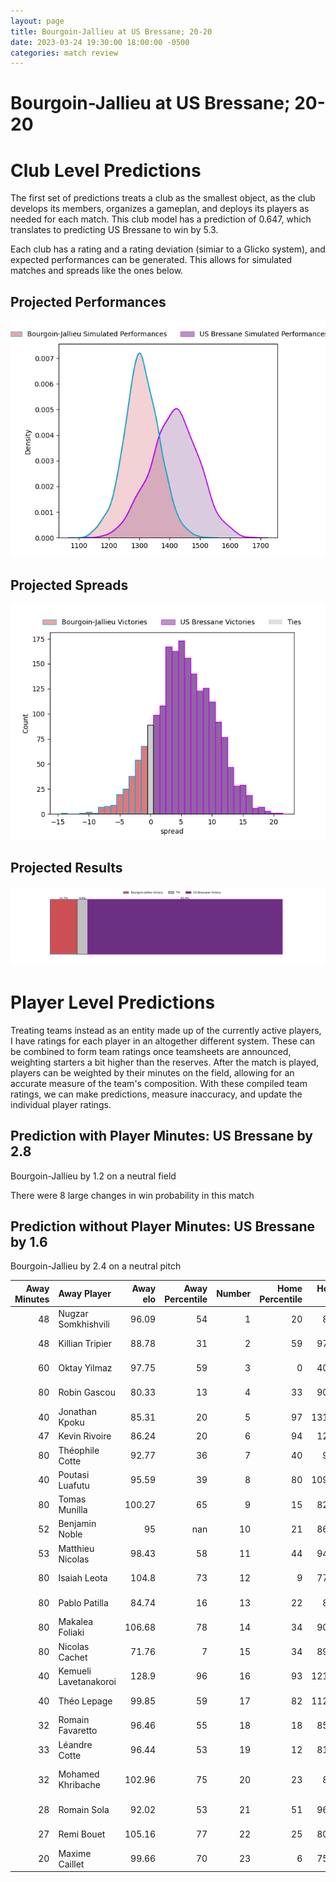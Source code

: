 ```yaml
---  
layout: page  
title: Bourgoin-Jallieu at US Bressane; 20-20  
date: 2023-03-24 19:30:00 18:00:00 -0500  
categories: match review  
---
```

# Bourgoin-Jallieu at US Bressane; 20-20

# Club Level Predictions


The first set of predictions treats a club as the smallest object, as the club develops its members, organizes a gameplan, and deploys its players as needed for each match. This club model has a prediction of 0.647, which translates to predicting US Bressane to win by 5.3.

Each club has a rating and a rating deviation (simiar to a Glicko system), and expected performances can be generated. This allows for simulated matches and spreads like the ones below.
## Projected Performances


![Projected Performances](plots/performances_2023-03-24-USBressane-Bourgoin-Jallieu.png)
## Projected Spreads


![Projected Spreads](plots/spreads_2023-03-24-USBressane-Bourgoin-Jallieu.png)
## Projected Results


![Projected Results](plots/resultbar_2023-03-24-USBressane-Bourgoin-Jallieu.png)
# Player Level Predictions


Treating teams instead as an entity made up of the currently active players, I have ratings for each player in an altogether different system. These can be combined to form team ratings once teamsheets are announced, weighting starters a bit higher than the reserves. After the match is played, players can be weighted by their minutes on the field, allowing for an accurate measure of the team's composition. With these compiled team ratings, we can make predictions, measure inaccuracy, and update the individual player ratings.
## Prediction with Player Minutes: US Bressane by 2.8


Bourgoin-Jallieu by 1.2 on a neutral field

There were 8 large changes in win probability in this match
## Prediction without Player Minutes: US Bressane by 1.6


Bourgoin-Jallieu by 2.4 on a neutral pitch



|   Away Minutes | Away Player           |   Away elo |   Away Percentile |   Number |   Home Percentile |   Home elo | Home Player            |   Home Minutes |
|---------------:|:----------------------|-----------:|------------------:|---------:|------------------:|-----------:|:-----------------------|---------------:|
|             48 | Nugzar Somkhishvili   |      96.09 |                54 |        1 |                20 |      86.7  | Teo Bordenave          |             40 |
|             48 | Killian Tripier       |      88.78 |                31 |        2 |                59 |      97.82 | Sione Anga'aelangi     |             40 |
|             60 | Oktay Yilmaz          |      97.75 |                59 |        3 |                 0 |      40.09 | Erich de Jager         |             40 |
|             80 | Robin Gascou          |      80.33 |                13 |        4 |                33 |      90.54 | Monty Leverstein       |             80 |
|             40 | Jonathan Kpoku        |      85.31 |                20 |        5 |                97 |     131.28 | Cyril Veyret           |             51 |
|             47 | Kevin Rivoire         |      86.24 |                20 |        6 |                94 |     124.5  | Lucas Lyons            |             60 |
|             80 | Théophile Cotte       |      92.77 |                36 |        7 |                40 |      91.9  | Loïc Baradel           |             79 |
|             40 | Poutasi Luafutu       |      95.59 |                39 |        8 |                80 |     109.02 | Wael May               |             80 |
|             80 | Tomas Munilla         |     100.27 |                65 |        9 |                15 |      82.96 | Robin Graulle          |             28 |
|             52 | Benjamin Noble        |      95    |               nan |       10 |                21 |      86.13 | Christian Lacombe      |             80 |
|             53 | Matthieu Nicolas      |      98.43 |                58 |       11 |                44 |      94.12 | Kavekini Tabu          |             80 |
|             80 | Isaiah Leota          |     104.8  |                73 |       12 |                 9 |      77.15 | Maile Mamao            |             80 |
|             80 | Pablo Patilla         |      84.74 |                16 |       13 |                22 |      85.9  | Benjamin Doy           |             40 |
|             80 | Makalea Foliaki       |     106.68 |                78 |       14 |                34 |      90.59 | Élie De Fleurian       |             80 |
|             80 | Nicolas Cachet        |      71.76 |                 7 |       15 |                34 |      89.98 | Audric Sanlaville      |             80 |
|             40 | Kemueli Lavetanakoroi |     128.9  |                96 |       16 |                93 |     121.06 | Nicolas Faure          |             52 |
|             40 | Théo Lepage           |      99.85 |                59 |       17 |                82 |     112.99 | Sebastian Poet         |             40 |
|             32 | Romain Favaretto      |      96.46 |                55 |       18 |                18 |      85.57 | Clément Jullien        |             40 |
|             33 | Léandre Cotte         |      96.44 |                53 |       19 |                12 |      81.53 | Vazha Kapanadze        |             40 |
|             32 | Mohamed Khribache     |     102.96 |                75 |       20 |                23 |      87.9  | Willem Johannes Harmse |             40 |
|             28 | Romain Sola           |      92.02 |                53 |       21 |                51 |      96.23 | Koen Bloemen           |             29 |
|             27 | Remi Bouet            |     105.16 |                77 |       22 |                25 |      80.78 | Nicolas Tachat         |             20 |
|             20 | Maxime Caillet        |      99.66 |                70 |       23 |                 6 |      75.06 | Dimitri Jean Etienne   |              1 |

